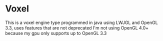 # Voxel
This is a voxel engine type programmed in java using LWJGL and OpenGL 3.3, uses features that are not deprecated
I'm not using OpenGL 4.0+ because my gpu only supports up to OpenGL 3.3